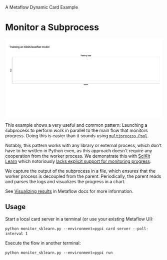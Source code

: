 
A Metaflow Dynamic Card Example
# Monitor a Subprocess

![](../images/rtcard-sklearn.gif)

This example shows a very useful and common pattern: Launching a subprocess
to perform work in parallel to the main flow that monitors progress.
Doing this is easier than it sounds using [`multiprocess.Pool`](https://docs.python.org/3/library/multiprocessing.html#module-multiprocessing.pool).

Notably, this pattern works with any library or external process, which don't have to be written in Python even, as this approach
doesn't require any cooperation from the worker process. We demonstrate this with [SciKit Learn](https://scikit-learn.org/) which
notoriously [lacks explicit support for monitoring progress](https://github.com/scikit-learn/scikit-learn/issues/24524).

We capture the output of the subprocess in a file, which ensures that the worker process is decoupled from the parent. Periodically,
the parent reads and parses the logs and visualizes the progress in a chart.

See [Visualizing results](https://docs.metaflow.org/metaflow/visualizing-results) in Metaflow docs for more information.

## Usage

Start a local card server in a terminal (or use your existing Metaflow UI):
```
python monitor_sklearn.py --environment=pypi card server --poll-interval 1
```
Execute the flow in another terminal:
```
python monitor_sklearn.py --environment=pypi run
```
